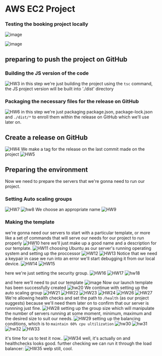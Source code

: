 # AWS EC2 Project

### Testing the booking project locally
![image](https://github.com/V1rushB/test-repo/assets/137794637/e09bb96e-aa69-488d-be5c-032a15702ae0)

![image](https://github.com/V1rushB/test-repo/assets/137794637/2003118f-98b3-4288-8b26-c0b5cea28f83)

## preparing to push the project on GitHub

### Building the JS version of the code
![HW3](https://github.com/V1rushB/test-repo/assets/137794637/c6213d24-fe66-4dd2-a528-915c14a580a6)
  in this step we're just building the project using the `tsc` command, the JS project version will be built into './dist' directory

### Packaging the necessary files for the release on GitHub
![HW6](https://github.com/V1rushB/test-repo/assets/137794637/6dd5c9fd-a4e0-46bd-9b7a-5d5142f6a48d)
  in this step we're just packaging package.json, package-lock.json and `./dist/*` to enroll them within the release on GitHub which we'll use later on.
## Create a release on GitHub
![HW4](https://github.com/V1rushB/test-repo/assets/137794637/31fb1ad5-8713-4bc6-8fd7-5b7433285327)
  We make a tag for the release on the last commit made on the project
![HW5](https://github.com/V1rushB/test-repo/assets/137794637/9e5bb7d0-aa4c-460d-a2e6-c5bb00d1e058)

## Preparing the environment
Now we need to prepare the servers that we're gonna need to run our project.
### Setting Auto scaling groups
![HW7](https://github.com/V1rushB/test-repo/assets/137794637/c26bb40e-b1b9-416a-9ed1-df6dc969ddf5)
![hw8](https://github.com/V1rushB/test-repo/assets/137794637/91e44e71-43ac-472d-90fd-064b324b6b1a)
We choose an appropriate name
![HW9](https://github.com/V1rushB/test-repo/assets/137794637/9cc49baa-f6b7-4176-8026-367c19e92681)

### Making the template
we're gonna need our servers to start with a particular template, or more like a set of commands that will serve our needs for our project to run properly
![HW10](https://github.com/V1rushB/test-repo/assets/137794637/e29ea115-6b1e-4119-a770-a5176cd1e2dc)
  here we'll just make up a good name and a description for our template.
![HW11](https://github.com/V1rushB/test-repo/assets/137794637/87a26df4-4f46-4ea9-96c0-f3361153a565)
choosing Ubuntu as our server's running operating system and setting up the proccessor
![HW12](https://github.com/V1rushB/test-repo/assets/137794637/e90ffc4d-f8d3-48c3-bad8-97612b459921)
![HW13](https://github.com/V1rushB/test-repo/assets/137794637/dee23c1b-84d8-42d2-aa97-588b496973b6)
Notice that we need a keypair in case we run into an error we'll start debugging it from our local device.
![HW14](https://github.com/V1rushB/test-repo/assets/137794637/a380d9a8-6cad-435e-be72-4f3d74671c36)
![HW15](https://github.com/V1rushB/test-repo/assets/137794637/a1fad8f0-392c-42b0-8254-0826d165a2ba)

here we're just setting the security group.
![HW16](https://github.com/V1rushB/test-repo/assets/137794637/d4b930a1-f52a-42d6-9a0d-30a1a634418c)
![HW17](https://github.com/V1rushB/test-repo/assets/137794637/8a301e38-6422-48e2-a05b-d6b644eff964)
![hw18](https://github.com/V1rushB/test-repo/assets/137794637/4cb12c66-a2ec-4991-8ffb-e73eb11dd36f)

and here we'll need to put our template
![image](https://github.com/V1rushB/test-repo/assets/137794637/b8905f73-5bb3-449b-8967-871dbb096002)
Now our launch template has been successfully created
![hw20](https://github.com/V1rushB/test-repo/assets/137794637/c3ce3f3d-0477-4824-bc58-0c45ad0b81c9)
We continue with setting up the auto scaling group
![HW21](https://github.com/V1rushB/test-repo/assets/137794637/7989db95-c854-4e09-b9a0-ffc53e6114ed)
![HW22](https://github.com/V1rushB/test-repo/assets/137794637/6d3475c7-3988-4eb3-9f26-c7b967c95b62)
![HW23](https://github.com/V1rushB/test-repo/assets/137794637/f16754d2-4f54-484a-906e-8093c802a633)
![HW24](https://github.com/V1rushB/test-repo/assets/137794637/35488123-764a-4713-b844-b98370a0be49)
![HW26](https://github.com/V1rushB/test-repo/assets/137794637/b4b0af82-398c-4304-8a01-4f81d4f63772)
![HW27](https://github.com/V1rushB/test-repo/assets/137794637/6f921002-e8b5-42a0-9c1c-34713aef9b39)
We're allowing health checks and set the path to `/health` (as our project suggests) because we'll need them later on to confirm that our server is runnning just fine. 
![HW28](https://github.com/V1rushB/test-repo/assets/137794637/0e9f4091-fc7e-4c7a-b089-fd16b1430926)
setting up the group size which will manipulate the number of servers running at some moment, minimum, maximum and the desired size to suit our needs.
![HW29](https://github.com/V1rushB/test-repo/assets/137794637/1a963b57-e858-46f4-b7d9-0b67679a9187)
setting up the balancing conditions, which is to `maintain 60% cpu ultilization`
![hw30](https://github.com/V1rushB/test-repo/assets/137794637/54d85f35-266b-46c0-a308-5c5864f933d9)
![hw31](https://github.com/V1rushB/test-repo/assets/137794637/614c857c-a6fa-445f-bbd3-c0dbde8da328)
![hw32](https://github.com/V1rushB/test-repo/assets/137794637/201250c2-2759-4e3c-ae97-8241f510098b)
![HW33](https://github.com/V1rushB/test-repo/assets/137794637/78110cdb-1044-4186-8f3b-1dbca9bf2c6f)

it's time for us to test it now..
![HW34](https://github.com/V1rushB/test-repo/assets/137794637/a1ee3456-942c-4408-ba07-0e321f205ba0)
well, it's actually on and healthchecks looks good.
further checking we can run it through the load balancer:
![HW35](https://github.com/V1rushB/test-repo/assets/137794637/0fcc5fee-d5d6-48ce-874d-1cd208a72302)
welp still, cool.
